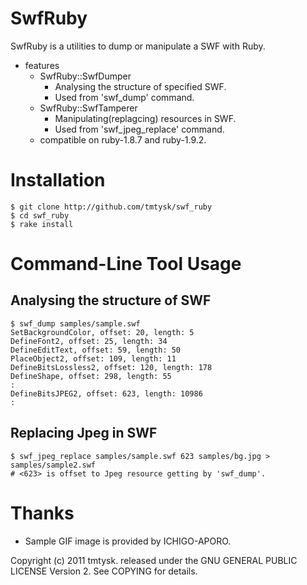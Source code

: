 SwfRuby
=======

SwfRuby is a utilities to dump or manipulate a SWF with Ruby.

* features
  * SwfRuby::SwfDumper
    * Analysing the structure of specified SWF.
    * Used from 'swf_dump' command.
  * SwfRuby::SwfTamperer
    * Manipulating(replagcing) resources in SWF.
    * Used from 'swf_jpeg_replace' command.
  * compatible on ruby-1.8.7 and ruby-1.9.2.

Installation
============

    $ git clone http://github.com/tmtysk/swf_ruby
    $ cd swf_ruby
    $ rake install

Command-Line Tool Usage
=======================

Analysing the structure of SWF
------------------------------

    $ swf_dump samples/sample.swf
    SetBackgroundColor, offset: 20, length: 5
    DefineFont2, offset: 25, length: 34
    DefineEditText, offset: 59, length: 50
    PlaceObject2, offset: 109, length: 11
    DefineBitsLossless2, offset: 120, length: 178
    DefineShape, offset: 298, length: 55
    :
    DefineBitsJPEG2, offset: 623, length: 10986
    :

Replacing Jpeg in SWF
---------------------

    $ swf_jpeg_replace samples/sample.swf 623 samples/bg.jpg > samples/sample2.swf
    # <623> is offset to Jpeg resource getting by 'swf_dump'.

Thanks
======

* Sample GIF image is provided by ICHIGO-APORO.

Copyright (c) 2011 tmtysk.
released under the GNU GENERAL PUBLIC LICENSE Version 2.
See COPYING for details.
